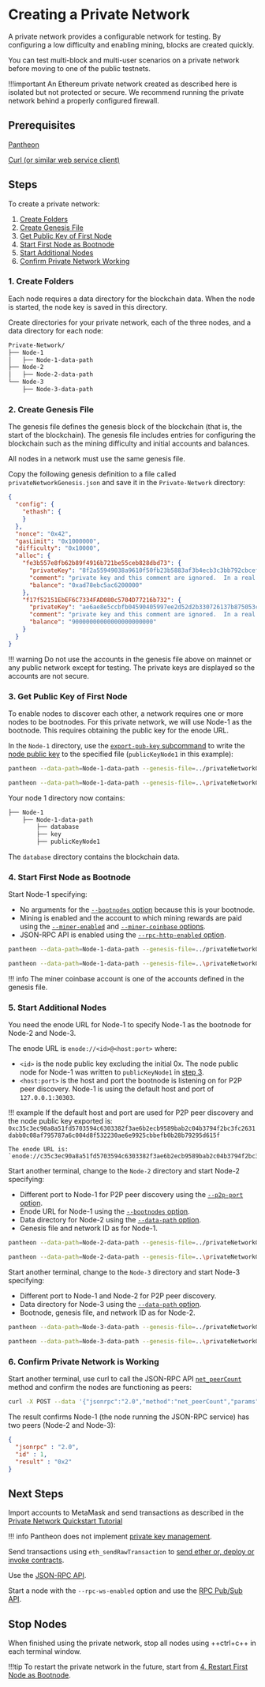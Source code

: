 # Creating a Private Network

A private network provides a configurable network for testing. By configuring a low difficulty and enabling 
mining, blocks are created quickly. 

You can test multi-block and multi-user scenarios on a private network before moving to one of the public testnets. 

!!!important
    An Ethereum private network created as described here is isolated but not protected or secure. 
    We recommend running the private network behind a properly configured firewall.

## Prerequisites 

[Pantheon](../Installation/Install-Binaries.md) 

[Curl (or similar web service client)](https://curl.haxx.se/download.html) 

## Steps

To create a private network: 

1. [Create Folders](#1-create-folders)
1. [Create Genesis File](#2-create-genesis-file)
1. [Get Public Key of First Node](#3-get-public-key-of-first-node)
1. [Start First Node as Bootnode](#4-restart-first-node-as-bootnode)
1. [Start Additional Nodes](#5-start-additional-nodes)
1. [Confirm Private Network Working](#6-confirm-private-network-working)

### 1. Create Folders 

Each node requires a data directory for the blockchain data. When the node is started, the node key is saved in this directory. 

Create directories for your private network, each of the three nodes, and a data directory for each node: 

```bash
Private-Network/
├── Node-1
│   ├── Node-1-data-path
├── Node-2
│   ├── Node-2-data-path
└── Node-3
    ├── Node-3-data-path
```

### 2. Create Genesis File 

The genesis file defines the genesis block of the blockchain (that is, the start of the blockchain).
The genesis file includes entries for configuring the blockchain such as the mining difficulty and initial 
accounts and balances.    

All nodes in a network must use the same genesis file. 

Copy the following genesis definition to a file called `privateNetworkGenesis.json` and save it in the `Private-Network` directory: 

```json
{
  "config": {
    "ethash": {
    }
  },
  "nonce": "0x42",
  "gasLimit": "0x1000000",
  "difficulty": "0x10000",
  "alloc": {
    "fe3b557e8fb62b89f4916b721be55ceb828dbd73": {
      "privateKey": "8f2a55949038a9610f50fb23b5883af3b4ecb3c3bb792cbcefbd1542c692be63",
      "comment": "private key and this comment are ignored.  In a real chain, the private key should NOT be stored",
      "balance": "0xad78ebc5ac6200000"
    },
    "f17f52151EbEF6C7334FAD080c5704D77216b732": {
      "privateKey": "ae6ae8e5ccbfb04590405997ee2d52d2b330726137b875053c36d94e974d162f",
      "comment": "private key and this comment are ignored.  In a real chain, the private key should NOT be stored",
      "balance": "90000000000000000000000"
    }
  }
}
```

!!! warning
    Do not use the accounts in the genesis file above on mainnet or any public network except for testing.
    The private keys are displayed so the accounts are not secure. 
   
### 3. Get Public Key of First Node

To enable nodes to discover each other, a network requires one or more nodes to be bootnodes. 
For this private network, we will use Node-1 as the bootnode. This requires obtaining the public key for the enode URL. 

In the `Node-1` directory, use the [`export-pub-key` subcommand](../Reference/Pantheon-CLI-Syntax.md#export-pub-key) to write 
the [node public key](../Configuring-Pantheon/Node-Keys.md) to the specified file (`publicKeyNode1` in this example):

```bash tab="MacOS"
pantheon --data-path=Node-1-data-path --genesis-file=../privateNetworkGenesis.json public-key export --to=Node-1-data-path/publicKeyNode1
```

```bash tab="Windows"
pantheon --data-path=Node-1-data-path --genesis-file=..\privateNetworkGenesis.json public-key export --to=Node-1-data-path\publicKeyNode1
```

Your node 1 directory now contains: 
```bash
├── Node-1
    ├── Node-1-data-path
        ├── database
        ├── key
        ├── publicKeyNode1
```
      
The `database` directory contains the blockchain data. 

### 4. Start First Node as Bootnode 

Start Node-1 specifying:

* No arguments for the [`--bootnodes` option](../Reference/Pantheon-CLI-Syntax.md#bootnodes) because this is your bootnode.
* Mining is enabled and the account to which mining rewards are paid using the [`--miner-enabled`](../Reference/Pantheon-CLI-Syntax.md#miner-enabled) 
and [`--miner-coinbase` options](../Reference/Pantheon-CLI-Syntax.md#miner-coinbase).
* JSON-RPC API is enabled using the [`--rpc-http-enabled` option](../Reference/Pantheon-CLI-Syntax.md#rpc-http-enabled). 

```bash tab="MacOS"
pantheon --data-path=Node-1-data-path --genesis-file=../privateNetworkGenesis.json --bootnodes --network-id 123 --miner-enabled --miner-coinbase fe3b557e8fb62b89f4916b721be55ceb828dbd73 --rpc-http-enabled      
```

```bash tab="Windows"
pantheon --data-path=Node-1-data-path --genesis-file=..\privateNetworkGenesis.json --bootnodes --network-id 123 --miner-enabled --miner-coinbase fe3b557e8fb62b89f4916b721be55ceb828dbd73 --rpc-http-enabled      
```

!!! info
    The miner coinbase account is one of the accounts defined in the genesis file. 

### 5. Start Additional Nodes 

You need the enode URL for Node-1 to specify Node-1 as the bootnode for Node-2 and Node-3. 

The enode URL is `enode://<id>@<host:port>` where:

* `<id>` is the node public key excluding the initial 0x. The node public node for Node-1 was written to `publicKeyNode1` in [step 3](#3-start-first-node-and-get-node-public-key). 
* `<host:port>` is the host and port the bootnode is listening on for P2P peer discovery. Node-1 is using the default host and port of `127.0.0.1:30303`. 

!!! example
    If the default host and port are used for P2P peer discovery and the node public key exported is: `0xc35c3ec90a8a51fd5703594c6303382f3ae6b2ecb9589bab2c04b3794f2bc3fc2631dabb0c08af795787a6c004d8f532230ae6e9925cbbefb0b28b79295d615f`
    
    The enode URL is:
    `enode://c35c3ec90a8a51fd5703594c6303382f3ae6b2ecb9589bab2c04b3794f2bc3fc2631dabb0c08af795787a6c004d8f532230ae6e9925cbbefb0b28b79295d615f@127.0.0.1:30303` 

Start another terminal, change to the `Node-2` directory and start Node-2 specifying:
 
* Different port to Node-1 for P2P peer discovery using the [`--p2p-port` option](../Reference/Pantheon-CLI-Syntax.md#p2p-port).
* Enode URL for Node-1 using the [`--bootnodes` option](../Reference/Pantheon-CLI-Syntax.md#bootnodes).
* Data directory for Node-2 using the [`--data-path` option](../Reference/Pantheon-CLI-Syntax.md#data-path).
* Genesis file and network ID as for Node-1.  

```bash tab="MacOS"
pantheon --data-path=Node-2-data-path --genesis-file=../privateNetworkGenesis.json --bootnodes="enode://<node public key ex 0x>@127.0.0.1:30303" --network-id 123 --p2p-port=30304      
```

```bash tab="Windows"
pantheon --data-path=Node-2-data-path --genesis-file=..\privateNetworkGenesis.json --bootnodes="enode://<node public key ex 0x>@127.0.0.1:30303" --network-id 123 --p2p-port=30304      
```

Start another terminal, change to the `Node-3` directory and start Node-3 specifying: 
 
 * Different port to Node-1 and Node-2 for P2P peer discovery.
 * Data directory for Node-3 using the [`--data-path` option](../Reference/Pantheon-CLI-Syntax.md#data-path).
 * Bootnode, genesis file, and network ID as for Node-2. 

```bash tab="MacOS"
pantheon --data-path=Node-3-data-path --genesis-file=../privateNetworkGenesis.json --bootnodes="enode://<node public key ex 0x>@127.0.0.1:30303" --network-id 123 --p2p-port30305      
```

```bash tab="Windows"
pantheon --data-path=Node-3-data-path --genesis-file=..\privateNetworkGenesis.json --bootnodes="enode://<node public key ex 0x>@127.0.0.1:30303" --network-id 123 --p2p-port=30305      
```

### 6. Confirm Private Network is Working 

Start another terminal, use curl to call the JSON-RPC API [`net_peerCount`](../Reference/JSON-RPC-API-Methods.md#net_peercount) method and confirm the nodes are functioning as peers: 

```bash
curl -X POST --data '{"jsonrpc":"2.0","method":"net_peerCount","params":[],"id":1}' 127.0.0.1:8545
```

The result confirms Node-1 (the node running the JSON-RPC service) has two peers (Node-2 and Node-3):
```json
{
  "jsonrpc" : "2.0",
  "id" : 1,
  "result" : "0x2"
}
```

## Next Steps 

Import accounts to MetaMask and send transactions as described in the [Private Network Quickstart Tutorial](Private-Network-Quickstart.md#creating-a-transaction-using-metamask)

!!! info 
    Pantheon does not implement [private key management](../Using-Pantheon/Account-Management.md).
    
Send transactions using `eth_sendRawTransaction` to [send ether or, deploy or invoke contracts](../Using-Pantheon/Transactions.md).

Use the [JSON-RPC API](../Reference/Using-JSON-RPC-API.md). 

Start a node with the `--rpc-ws-enabled` option and use the [RPC Pub/Sub API](../Using-Pantheon/RPC-PubSub.md).       

## Stop Nodes

When finished using the private network, stop all nodes using ++ctrl+c++ in each terminal window. 

!!!tip
    To restart the private network in the future, start from [4. Restart First Node as Bootnode](#4-restart-first-node-as-bootnode). 